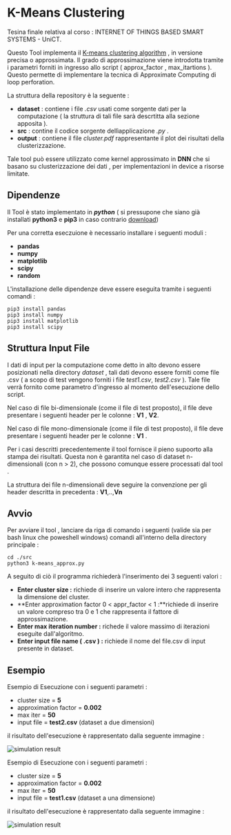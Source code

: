 # K-Means Clustering

<!--![simulation result](https://archivio.unict.it/sites/default/files/images/orizzontale-grigio.png)-->

Tesina finale relativa al corso : INTERNET OF THINGS BASED SMART SYSTEMS - UniCT.

Questo Tool implementa il  [K-means clustering algorithm](https://en.wikipedia.org/wiki/K-means_clustering) , in versione precisa o approssimata. Il grado di approssimazione viene introdotta tramite i parametri forniti in ingresso allo script ( approx_factor , max_itartions ). Questo permette di implementare la tecnica di Approximate Computing di loop perforation.

La struttura della repository è la seguente :

- **dataset** : contiene i file _.csv_ usati come sorgente dati per la computazione ( la struttura di tali file sarà descrtitta alla sezione apposita ).
- **src** : contine il codice sorgente dellìapplicazione _.py_ .
- **output** : contiene il file _cluster.pdf_ rappresentante il plot dei risultati della clusterizzazione.

Tale tool può essere utilizzato come kernel approssimato in **DNN** che si basano su clusterizzazione dei dati , per implementazioni in device a risorse limitate.

## Dipendenze

Il Tool è stato implementato in **_python_** ( si pressupone che siano già installati **python3** e **pip3** in caso contrario [download](https://www.python.org/downloads/))

Per una corretta eseczuione è necessario installare i seguenti moduli :

- **pandas**
- **numpy**
- **matplotlib**
- **scipy**
- **random**

L'installazione delle dipendenze deve essere eseguita tramite i seguenti comandi :

```[shell]
pip3 install pandas
pip3 install numpy
pip3 install matplotlib
pip3 install scipy

```

## Struttura Input File

I dati di input per la computazione come detto in alto devono essere posizionati nella directory _dataset_ , tali dati devono essere forniti come file .csv  ( a scopo di test vengono forniti i file _test1.csv_, _test2.csv_ ). Tale file verrà fornito come parametro d'ingresso al momento dell'esecuzione dello script.

Nel caso di file bi-dimensionale (come il file di test proposto), il file deve presentare i seguenti header per le colonne : **V1** , **V2**.

Nel caso di file mono-dimensionale (come il file di test proposto), il file deve presentare i seguenti header per le colonne : **V1** .

Per i casi descritti precedentemente il tool fornisce il pieno supoorto alla stampa dei risultati. Questa non è garantita nel caso di dataset  n-dimensionali (con n > 2), che possono comunque essere processati dal tool . 

La struttura dei file n-dimensionali deve seguire la convenzione per gli header descritta in precedenta : **V1**,..,**Vn**

## Avvio

Per avviare il tool , lanciare da riga di comando i seguenti (valide sia per bash linux che poweshell windows) comandi all'interno della directory principale :

```[python]
cd ./src
python3 k-means_approx.py

```

A seguito di ciò il programma richiederà l'inserimento dei 3 seguenti valori :

- **Enter cluster size :** richiede di inserire un valore intero che rappresenta la dimensione del cluster.
- **Enter approximation factor 0 < appr_factor < 1 :**richiede di inserire un valore compreso tra 0 e 1 che rappresenta il fattore di approssimazione.
- **Enter max iteration number :** richede il valore massimo di iterazioni eseguite dall'algoritmo.
- **Enter input file name ( .csv ) :** richiede il nome del file.csv di input presente in dataset.

## Esempio

Esempio di Esecuzione con i seguenti parametri :

- cluster size = **5**
- approximation factor = **0.002**
- max iter = **50**
- input file = **test2.csv** (dataset a due dimensioni)

il risultato dell'esecuzione è rappresentato dalla seguente immagine :

![simulation result](https://github.com/RaiMar96/IoT_project_2k19-20/blob/master/example/example-bi.png)

Esempio di Esecuzione con i seguenti parametri :

- cluster size = **5**
- approximation factor = **0.002**
- max iter = **50**
- input file = **test1.csv** (dataset a una dimensione)

il risultato dell'esecuzione è rappresentato dalla seguente immagine :

![simulation result](https://github.com/RaiMar96/IoT_project_2k19-20/blob/master/example/example-mono.png)
